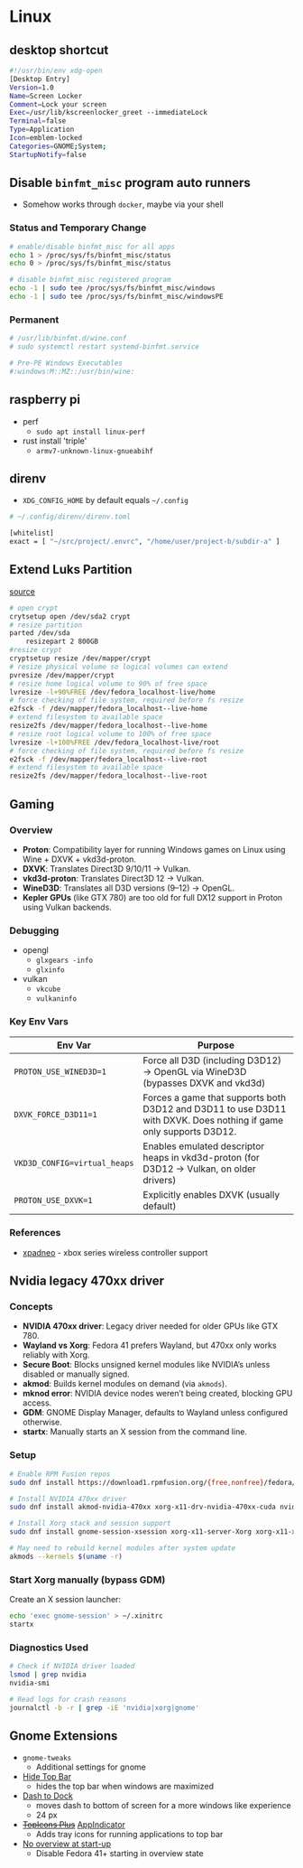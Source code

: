 # Linux

## desktop shortcut

```sh
#!/usr/bin/env xdg-open
[Desktop Entry]
Version=1.0
Name=Screen Locker
Comment=Lock your screen
Exec=/usr/lib/kscreenlocker_greet --immediateLock
Terminal=false
Type=Application
Icon=emblem-locked
Categories=GNOME;System;
StartupNotify=false
```

## Disable `binfmt_misc` program auto runners

- Somehow works through `docker`, maybe via your shell

### Status and Temporary Change

```sh
# enable/disable binfmt_misc for all apps
echo 1 > /proc/sys/fs/binfmt_misc/status
echo 0 > /proc/sys/fs/binfmt_misc/status

# disable binfmt_misc registered program
echo -1 | sudo tee /proc/sys/fs/binfmt_misc/windows
echo -1 | sudo tee /proc/sys/fs/binfmt_misc/windowsPE
```

### Permanent

```sh
# /usr/lib/binfmt.d/wine.conf
# sudo systemctl restart systemd-binfmt.service

# Pre-PE Windows Executables
#:windows:M::MZ::/usr/bin/wine:
```

## raspberry pi

- perf
    - `sudo apt install linux-perf`
- rust install 'triple'
    - `armv7-unknown-linux-gnueabihf`

## direnv

- `XDG_CONFIG_HOME` by default equals `~/.config`

```sh
# ~/.config/direnv/direnv.toml

[whitelist]
exact = [ "~/src/project/.envrc", "/home/user/project-b/subdir-a" ]
```

## Extend Luks Partition

[source](https://unix.stackexchange.com/a/322631)

```sh
# open crypt
crytsetup open /dev/sda2 crypt
# resize partition
parted /dev/sda
    resizepart 2 800GB
#resize crypt
cryptsetup resize /dev/mapper/crypt
# resize physical volume so logical volumes can extend
pvresize /dev/mapper/crypt
# resize home logical volume to 90% of free space
lvresize -l+90%FREE /dev/fedora_localhost-live/home
# force checking of file system, required before fs resize
e2fsck -f /dev/mapper/fedora_localhost--live-home
# extend filesystem to available space
resize2fs /dev/mapper/fedora_localhost--live-home
# resize root logical volume to 100% of free space
lvresize -l+100%FREE /dev/fedora_localhost-live/root
# force checking of file system, required before fs resize
e2fsck -f /dev/mapper/fedora_localhost--live-root
# extend filesystem to available space
resize2fs /dev/mapper/fedora_localhost--live-root
```

## Gaming

### Overview

- **Proton**: Compatibility layer for running Windows games on Linux using Wine + DXVK + vkd3d-proton.
- **DXVK**: Translates Direct3D 9/10/11 → Vulkan.
- **vkd3d-proton**: Translates Direct3D 12 → Vulkan.
- **WineD3D**: Translates all D3D versions (9–12) → OpenGL.
- **Kepler GPUs** (like GTX 780) are too old for full DX12 support in Proton using Vulkan backends.

### Debugging

- opengl
    - `glxgears -info`
    - `glxinfo`
- vulkan
    - `vkcube`
    - `vulkaninfo`
    
### Key Env Vars

| Env Var                      | Purpose                                                                                                            |
| ---------------------------- | ------------------------------------------------------------------------------------------------------------------ |
| `PROTON_USE_WINED3D=1`       | Force all D3D (including D3D12) → OpenGL via WineD3D (bypasses DXVK and vkd3d)                                     |
| `DXVK_FORCE_D3D11=1`         | Forces a game that supports both D3D12 and D3D11 to use D3D11 with DXVK. Does nothing if game only supports D3D12. |
| `VKD3D_CONFIG=virtual_heaps` | Enables emulated descriptor heaps in vkd3d-proton (for D3D12 → Vulkan, on older drivers)                           |
| `PROTON_USE_DXVK=1`          | Explicitly enables DXVK (usually default)                                                                          |

### References

- [xpadneo](https://github.com/atar-axis/xpadneo) - xbox series wireless controller support

## Nvidia legacy 470xx driver

### Concepts

- **NVIDIA 470xx driver**: Legacy driver needed for older GPUs like GTX 780.
- **Wayland vs Xorg**: Fedora 41 prefers Wayland, but 470xx only works reliably with Xorg.
- **Secure Boot**: Blocks unsigned kernel modules like NVIDIA’s unless disabled or manually signed.
- **akmod**: Builds kernel modules on demand (via `akmods`).
- **mknod error**: NVIDIA device nodes weren’t being created, blocking GPU access.
- **GDM**: GNOME Display Manager, defaults to Wayland unless configured otherwise.
- **startx**: Manually starts an X session from the command line.
    
### Setup

```bash
# Enable RPM Fusion repos
sudo dnf install https://download1.rpmfusion.org/{free,nonfree}/fedora/rpmfusion-{free,nonfree}-release-$(rpm -E %fedora).noarch.rpm

# Install NVIDIA 470xx driver
sudo dnf install akmod-nvidia-470xx xorg-x11-drv-nvidia-470xx-cuda nvidia-modprobe-470xx

# Install Xorg stack and session support
sudo dnf install gnome-session-xsession xorg-x11-server-Xorg xorg-x11-xinit xterm

# May need to rebuild kernel modules after system update
akmods --kernels $(uname -r)
```

### Start Xorg manually (bypass GDM)

Create an X session launcher:

```bash
echo 'exec gnome-session' > ~/.xinitrc
startx
```

### Diagnostics Used

```bash
# Check if NVIDIA driver loaded
lsmod | grep nvidia
nvidia-smi

# Read logs for crash reasons
journalctl -b -r | grep -iE 'nvidia|xorg|gnome'
```

## Gnome Extensions

- `gnome-tweaks`
    - Additional settings for gnome
- [Hide Top Bar](https://extensions.gnome.org/extension/545/hide-top-bar)
    - hides the top bar when windows are maximized
- [Dash to Dock](https://extensions.gnome.org/extension/307/dash-to-dock)
    - moves dash to bottom of screen for a more windows like experience
    - 24 px
- ~~[TopIcons Plus](https://extensions.gnome.org/extension/1031/topicons/)~~ [AppIndicator](https://extensions.gnome.org/extension/615/appindicator-support/)
    - Adds tray icons for running applications to top bar
- [No overview at start-up](https://extensions.gnome.org/extension/4099/no-overview/)
    - Disable Fedora 41+ starting in overview state
